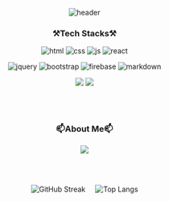 <div align="center">

  ![header](https://capsule-render.vercel.app/api?type=venom&color=auto&height=300&section=header&text=JiEun's%20Github&fontSize=90)
</div>

<div align="center">
<h3>⚒️Tech Stacks⚒️</h3>
  
![html](https://img.shields.io/badge/HTML5-E34F26?style=for-the-badge&logo=html5&logoColor=white)
![css](https://img.shields.io/badge/CSS3-1572B6?style=for-the-badge&logo=css3&logoColor=white)
![js](https://img.shields.io/badge/JavaScript-F7DF1E?style=for-the-badge&logo=JavaScript&logoColor=white)
![react](https://img.shields.io/badge/React-20232A?style=for-the-badge&logo=react&logoColor=61DAFB)

![jquery](https://img.shields.io/badge/jQuery-0769AD?style=for-the-badge&logo=jquery&logoColor=white)
![bootstrap](https://img.shields.io/badge/Bootstrap-563D7C?style=for-the-badge&logo=bootstrap&logoColor=white)
![firebase](https://img.shields.io/badge/Firebase-039BE5?style=for-the-badge&logo=Firebase&logoColor=white)
![markdown](https://img.shields.io/badge/Markdown-000000?style=for-the-badge&logo=markdown&logoColor=white)

<img src="https://img.shields.io/badge/GitHub-100000?style=for-the-badge&logo=github&logoColor=white" />
<img src="https://img.shields.io/badge/GIT-E44C30?style=for-the-badge&logo=git&logoColor=white" />
</div>

<br><br>

<div align="center">
  <h3>📫About Me📫</h3>
  <a href="https://velog.io/@bungbuung">
    <img src="https://img.shields.io/badge/Velog-1EBC8F?style=for-the-badge&logo=velog&logoColor=white" />
  </a>
</div>

<br><br>

<div align="center">

  ![GitHub Streak](https://streak-stats.demolab.com?user=lje00220) &nbsp;&nbsp;&nbsp;
  ![Top Langs](https://github-readme-stats.vercel.app/api/top-langs/?username=lje00220&exclude_repo=bigdata-project&layout=donut)
</div>


